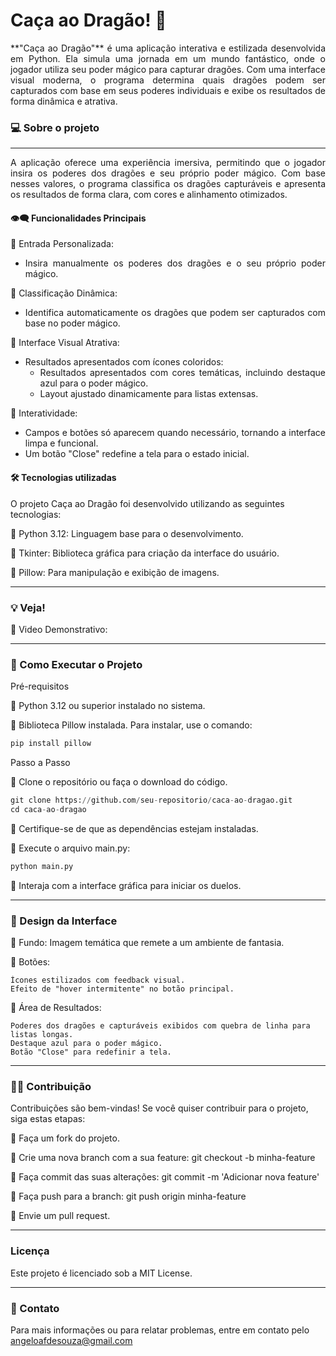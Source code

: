 # Caça ao Dragão! 🐉

<div align="justify">**"Caça ao Dragão"** é uma aplicação interativa e estilizada desenvolvida em Python. Ela simula uma jornada em um mundo fantástico, onde o jogador utiliza seu poder mágico para capturar dragões. Com uma interface visual moderna, o programa determina quais dragões podem ser capturados com base em seus poderes individuais e exibe os resultados de forma dinâmica e atrativa.</div>

### 💻 Sobre o projeto
---

<div align="justify">A aplicação oferece uma experiência imersiva, permitindo que o jogador insira os poderes dos dragões e seu próprio poder mágico. Com base nesses valores, o programa classifica os dragões capturáveis e apresenta os resultados de forma clara, com cores e alinhamento otimizados.


#### 👁️‍🗨️ Funcionalidades Principais

🔹 Entrada Personalizada:
 - Insira manualmente os poderes dos dragões e o seu próprio poder mágico.

🔹 Classificação Dinâmica:

- Identifica automaticamente os dragões que podem ser capturados com base no poder mágico.

🔹 Interface Visual Atrativa:

 - Resultados apresentados com ícones coloridos:
     - Resultados apresentados com cores temáticas, incluindo destaque azul para o poder mágico.
     - Layout ajustado dinamicamente para listas extensas.

🔹 Interatividade:
 - Campos e botões só aparecem quando necessário, tornando a interface limpa e funcional.
 - Um botão "Close" redefine a tela para o estado inicial.


</div>

#### 🛠 Tecnologias utilizadas

O projeto Caça ao Dragão foi desenvolvido utilizando as seguintes tecnologias:

🔹 Python 3.12: Linguagem base para o desenvolvimento.

🔹 Tkinter: Biblioteca gráfica para criação da interface do usuário.

🔹 Pillow: Para manipulação e exibição de imagens.

---

### 💡 Veja!

🔹 Video Demonstrativo:



---

### 🔧 Como Executar o Projeto
Pré-requisitos

🔹 Python 3.12 ou superior instalado no sistema.

🔹 Biblioteca Pillow instalada. Para instalar, use o comando:

```python
pip install pillow
```
Passo a Passo

🔹 Clone o repositório ou faça o download do código.
```python
git clone https://github.com/seu-repositorio/caca-ao-dragao.git
cd caca-ao-dragao
```
🔹 Certifique-se de que as dependências estejam instaladas.

🔹 Execute o arquivo main.py:
```python
python main.py
```
🔹 Interaja com a interface gráfica para iniciar os duelos.

---

### 🎨 Design da Interface

🔹 Fundo: Imagem temática que remete a um ambiente de fantasia.

🔹 Botões:

    Ícones estilizados com feedback visual.
    Efeito de "hover intermitente" no botão principal.

🔹 Área de Resultados:

    Poderes dos dragões e capturáveis exibidos com quebra de linha para listas longas.
    Destaque azul para o poder mágico.
    Botão "Close" para redefinir a tela.

---

###  🤝🏻 Contribuição

Contribuições são bem-vindas! Se você quiser contribuir para o projeto, siga estas etapas:

🔹 Faça um fork do projeto.

🔹 Crie uma nova branch com a sua feature: git checkout -b minha-feature

🔹 Faça commit das suas alterações: git commit -m 'Adicionar nova feature'

🔹 Faça push para a branch: git push origin minha-feature

🔹 Envie um pull request.

---
### Licença

Este projeto é licenciado sob a MIT License.

---
### 📧 Contato
Para mais informações ou para relatar problemas, entre em contato pelo angeloafdesouza@gmail.com
